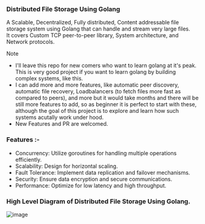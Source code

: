 ### Distributed File Storage Using Golang 
A Scalable, Decentralized, Fully distributed, Content addressable file storage system using Golang that can handle and stream very large files.  
It covers Custom TCP peer-to-peer library, System architecture, and Network protocols.  

> [!NOTE]
>- I'll leave this repo for new comers who want to learn golang at it's peak. This is very good project if you want to learn golang by building complex systems, like this.
>- I can add more and more features, like automatic peer discovery, automatic file recovery, Loadbalancers (to fetch files more fast as compared to peers), and more but it would take months and there will be still more features to add, so as beginner it is perfect to start with these, although the goal of this project is to explore and learn how such systems acutally work under hood.
>- New Features and PR are welcomed.

### Features :- 
- Concurrency:     Utilize goroutines for handling multiple operations efficiently.
- Scalability:     Design for horizontal scaling.  
- Fault Tolerance: Implement data replication and failover mechanisms.
- Security:        Ensure data encryption and secure communications.
- Performance:     Optimize for low latency and high throughput.




### High Level Diagram of Distributed File Storage Using Golang.
![image](https://github.com/user-attachments/assets/7405a81a-bbed-44cd-a09e-0e3d443ba87f)

